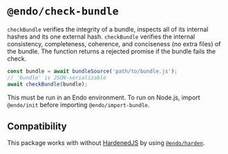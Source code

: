 # `@endo/check-bundle`

`checkBundle` verifies the integrity of a bundle, inspects all of its internal hashes and its one external hash.
`checkBundle` verifies the internal consistency, completeness, coherence, and conciseness (no extra files) of the bundle.
The function returns a rejected promise if the bundle fails the check.

```js
const bundle = await bundleSource('path/to/bundle.js');
// 'bundle' is JSON-serializable
await checkBundle(bundle);
```

This must be run in an Endo environment. To run on Node.js, import `@endo/init` before importing `@endo/import-bundle`.

## Compatibility

This package works with without [HardenedJS](https://hardenedjs.org) by using
[`@endo/harden`](https://github.com/endojs/endo/tree/master/packages/harden).
